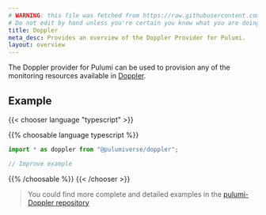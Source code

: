 ```yaml
---
# WARNING: this file was fetched from https://raw.githubusercontent.com/pulumiverse/pulumi-doppler/v0.9.0/docs/_index.md
# Do not edit by hand unless you're certain you know what you are doing!
title: Doppler
meta_desc: Provides an overview of the Doppler Provider for Pulumi.
layout: overview
---
```


The Doppler provider for Pulumi can be used to provision any of the monitoring resources available in [Doppler](https://doppler.com/).

## Example

{{< chooser language "typescript" >}}

{{% choosable language typescript %}}

```typescript
import * as doppler from "@pulumiverse/doppler";

// Improve example
```

{{% /choosable %}}
{{< /chooser >}}

> You could find more complete and detailed examples in the [pulumi-Doppler repository](https://github.com/pulumiverse/pulumi-doppler/tree/main/examples)
